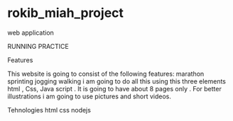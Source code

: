 # rokib_miah_project
web application

RUNNING PRACTICE 

Features

This website is going to consist of the following features:
marathon
sprinting
jogging
walking
i am going to do all this using this three elements html , Css, Java script .
It is going to have about 8 pages only .
For better illustrations i am going to use pictures and short videos.


Tehnologies
html
css
nodejs


